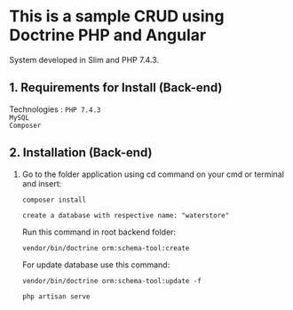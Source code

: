 
# This is a sample CRUD using Doctrine PHP and Angular
System developed in Slim and PHP 7.4.3.

## 1. Requirements for Install (Back-end)
Technologies :
    ```
    PHP 7.4.3
    ```    
    ```
    MySQL
    ```    
    ```
    Composer
    ```    

## 2. Installation (Back-end)

1. Go to the folder application using cd command on your cmd or terminal and insert:

    ```
    composer install
    ```    
    ```
    create a database with respective name: "waterstore"
    ```

    Run this command in root backend folder:
    ```
    vendor/bin/doctrine orm:schema-tool:create 
    ``` 

    For update database use this command:
    ```
    vendor/bin/doctrine orm:schema-tool:update -f
    ``` 
    
    ```
    php artisan serve
